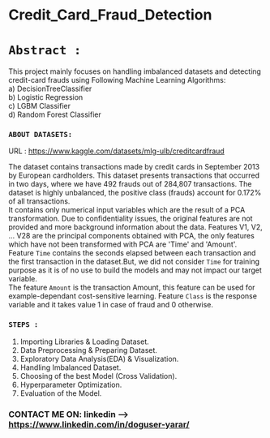 # Credit_Card_Fraud_Detection

   # `Abstract :`   
   
   This project mainly focuses on handling imbalanced datasets and detecting credit-card frauds using Following Machine Learning Algorithms:      
   a) DecisionTreeClassifier      
   b) Logistic Regression      
   c) LGBM Classifier      
   d) Random Forest Classifier    
   
   ### `ABOUT DATASETS:`   
   
   URL : https://www.kaggle.com/datasets/mlg-ulb/creditcardfraud  
   
   The dataset contains transactions made by credit cards in September 2013 by European cardholders.  This dataset presents transactions that occurred in two days, where we have 492 frauds out of 284,807 transactions. The dataset is highly unbalanced, the positive class (frauds) account for 0.172% of all transactions.  
   It contains only numerical input variables which are the result of a PCA transformation. Due to confidentiality issues, the original features are not provided and more background information about the data. Features V1, V2, … V28 are the principal components obtained with PCA, the only features which have not been transformed with PCA are 'Time' and 'Amount'.  
   Feature `Time` contains the seconds elapsed between each transaction and the first transaction in the dataset.But, we did not consider `Time` for training purpose as it is of no use to build the models and may not impact our target variable.  
   The feature `Amount` is the transaction Amount, this feature can be used for example-dependant cost-sensitive learning.  Feature `Class` is the response variable and it takes value 1 in case of fraud and 0 otherwise.  
   
   ### `STEPS : `        
   1) Importing Libraries & Loading Dataset.
   2) Data Preprocessing & Preparing Dataset.
   3) Exploratory Data Analysis(EDA) & Visualization.
   4) Handling Imbalanced Dataset.
   5) Choosing of the best Model (Cross Validation).
   6) Hyperparameter Optimization.
   7) Evaluation of the Model.
     
### CONTACT ME ON:  linkedin --> https://www.linkedin.com/in/doguser-yarar/
